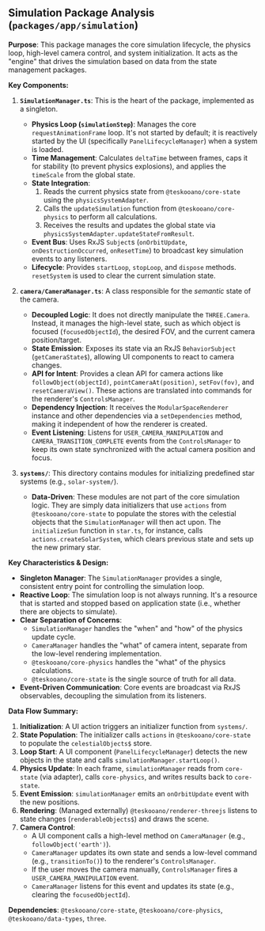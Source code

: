 ## Simulation Package Analysis (`packages/app/simulation`)

**Purpose**: This package manages the core simulation lifecycle, the physics loop, high-level camera control, and system initialization. It acts as the "engine" that drives the simulation based on data from the state management packages.

**Key Components:**

1.  **`SimulationManager.ts`**: This is the heart of the package, implemented as a singleton.

    - **Physics Loop (`simulationStep`)**: Manages the core `requestAnimationFrame` loop. It's not started by default; it is reactively started by the UI (specifically `PanelLifecycleManager`) when a system is loaded.
    - **Time Management**: Calculates `deltaTime` between frames, caps it for stability (to prevent physics explosions), and applies the `timeScale` from the global state.
    - **State Integration**:
      1.  Reads the current physics state from `@teskooano/core-state` using the `physicsSystemAdapter`.
      2.  Calls the `updateSimulation` function from `@teskooano/core-physics` to perform all calculations.
      3.  Receives the results and updates the global state via `physicsSystemAdapter.updateStateFromResult`.
    - **Event Bus**: Uses RxJS `Subject`s (`onOrbitUpdate`, `onDestructionOccurred`, `onResetTime`) to broadcast key simulation events to any listeners.
    - **Lifecycle**: Provides `startLoop`, `stopLoop`, and `dispose` methods. `resetSystem` is used to clear the current simulation state.

2.  **`camera/CameraManager.ts`**: A class responsible for the _semantic_ state of the camera.

    - **Decoupled Logic**: It does not directly manipulate the `THREE.Camera`. Instead, it manages the high-level state, such as which object is focused (`focusedObjectId`), the desired FOV, and the current camera position/target.
    - **State Emission**: Exposes its state via an RxJS `BehaviorSubject` (`getCameraState$`), allowing UI components to react to camera changes.
    - **API for Intent**: Provides a clean API for camera actions like `followObject(objectId)`, `pointCameraAt(position)`, `setFov(fov)`, and `resetCameraView()`. These actions are translated into commands for the renderer's `ControlsManager`.
    - **Dependency Injection**: It receives the `ModularSpaceRenderer` instance and other dependencies via a `setDependencies` method, making it independent of how the renderer is created.
    - **Event Listening**: Listens for `USER_CAMERA_MANIPULATION` and `CAMERA_TRANSITION_COMPLETE` events from the `ControlsManager` to keep its own state synchronized with the actual camera position and focus.

3.  **`systems/`**: This directory contains modules for initializing predefined star systems (e.g., `solar-system/`).
    - **Data-Driven**: These modules are not part of the core simulation logic. They are simply data initializers that use `actions` from `@teskooano/core-state` to populate the stores with the celestial objects that the `SimulationManager` will then act upon. The `initializeSun` function in `star.ts`, for instance, calls `actions.createSolarSystem`, which clears previous state and sets up the new primary star.

**Key Characteristics & Design:**

- **Singleton Manager**: The `SimulationManager` provides a single, consistent entry point for controlling the simulation loop.
- **Reactive Loop**: The simulation loop is not always running. It's a resource that is started and stopped based on application state (i.e., whether there are objects to simulate).
- **Clear Separation of Concerns**:
  - `SimulationManager` handles the "when" and "how" of the physics update cycle.
  - `CameraManager` handles the "what" of camera intent, separate from the low-level rendering implementation.
  - `@teskooano/core-physics` handles the "what" of the physics calculations.
  - `@teskooano/core-state` is the single source of truth for all data.
- **Event-Driven Communication**: Core events are broadcast via RxJS observables, decoupling the simulation from its listeners.

**Data Flow Summary:**

1.  **Initialization**: A UI action triggers an initializer function from `systems/`.
2.  **State Population**: The initializer calls `actions` in `@teskooano/core-state` to populate the `celestialObjects$` store.
3.  **Loop Start**: A UI component (`PanelLifecycleManager`) detects the new objects in the state and calls `simulationManager.startLoop()`.
4.  **Physics Update**: In each frame, `simulationManager` reads from `core-state` (via adapter), calls `core-physics`, and writes results back to `core-state`.
5.  **Event Emission**: `simulationManager` emits an `onOrbitUpdate` event with the new positions.
6.  **Rendering**: (Managed externally) `@teskooano/renderer-threejs` listens to state changes (`renderableObjects$`) and draws the scene.
7.  **Camera Control**:
    - A UI component calls a high-level method on `CameraManager` (e.g., `followObject('earth')`).
    - `CameraManager` updates its own state and sends a low-level command (e.g., `transitionTo()`) to the renderer's `ControlsManager`.
    - If the user moves the camera manually, `ControlsManager` fires a `USER_CAMERA_MANIPULATION` event.
    - `CameraManager` listens for this event and updates its state (e.g., clearing the `focusedObjectId`).

**Dependencies**: `@teskooano/core-state`, `@teskooano/core-physics`, `@teskooano/data-types`, `three`.

